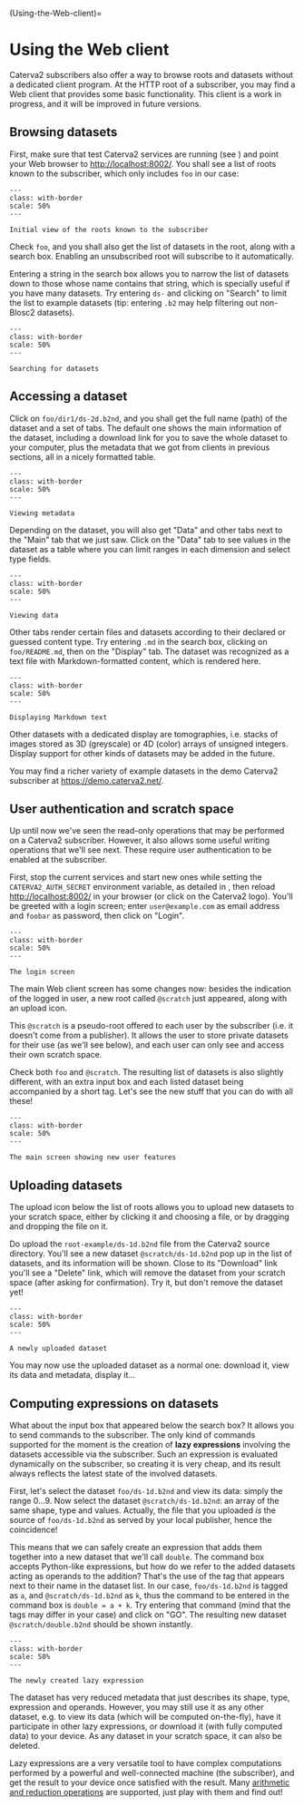 (Using-the-Web-client)=
# Using the Web client

Caterva2 subscribers also offer a way to browse roots and datasets without a dedicated client program.  At the HTTP root of a subscriber, you may find a Web client that provides some basic functionality.  This client is a work in progress, and it will be improved in future versions.

## Browsing datasets

First, make sure that test Caterva2 services are running (see [](Launching-Caterva2-services)) and point your Web browser to <http://localhost:8002/>. You shall see a list of roots known to the subscriber, which only includes `foo` in our case:

<!-- For image options, see # (https://myst-parser.readthedocs.io/en/latest/syntax/images_and_figures.html)
-->

```{figure} images/web-initial-view.png
---
class: with-border
scale: 50%
---

Initial view of the roots known to the subscriber
```

Check `foo`, and you shall also get the list of datasets in the root, along with a search box.  Enabling an unsubscribed root will subscribe to it automatically.

Entering a string in the search box allows you to narrow the list of datasets down to those whose name contains that string, which is specially useful if you have many datasets.  Try entering `ds-` and clicking on "Search" to limit the list to example datasets (tip: entering `.b2` may help filtering out non-Blosc2 datasets).

```{figure} images/web-dataset-search.png
---
class: with-border
scale: 50%
---

Searching for datasets
```

## Accessing a dataset

Click on `foo/dir1/ds-2d.b2nd`, and you shall get the full name (path) of the dataset and a set of tabs.  The default one shows the main information of the dataset, including a download link for you to save the whole dataset to your computer, plus the metadata that we got from clients in previous sections, all in a nicely formatted table.

```{figure} images/web-main.png
---
class: with-border
scale: 50%
---

Viewing metadata
```

Depending on the dataset, you will also get "Data" and other tabs next to the "Main" tab that we just saw.  Click on the "Data" tab to see values in the dataset as a table where you can limit ranges in each dimension and select type fields.

```{figure} images/web-data.png
---
class: with-border
scale: 50%
---

Viewing data
```

Other tabs render certain files and datasets according to their declared or guessed content type.  Try entering `.md` in the search box, clicking on `foo/README.md`, then on the "Display" tab.  The dataset was recognized as a text file with Markdown-formatted content, which is rendered here.

```{figure} images/web-display-md.png
---
class: with-border
scale: 50%
---

Displaying Markdown text
```

Other datasets with a dedicated display are tomographies, i.e. stacks of images stored as 3D (greyscale) or 4D (color) arrays of unsigned integers.  Display support for other kinds of datasets may be added in the future.

You may find a richer variety of example datasets in the demo Caterva2 subscriber at <https://demo.caterva2.net/>.

## User authentication and scratch space

Up until now we've seen the read-only operations that may be performed on a Caterva2 subscriber.  However, it also allows some useful writing operations that we'll see next.  These require user authentication to be enabled at the subscriber.

First, stop the current services and start new ones while setting the `CATERVA2_AUTH_SECRET` environment variable, as detailed in [](Launching-Caterva2-services), then reload <http://localhost:8002/> in your browser (or click on the Caterva2 logo).  You'll be greeted with a login screen; enter `user@example.com` as email address and `foobar` as password, then click on "Login".

```{figure} images/web-login.png
---
class: with-border
scale: 50%
---

The login screen
```

The main Web client screen has some changes now: besides the indication of the logged in user, a new root called `@scratch` just appeared, along with an upload icon.

This `@scratch` is a pseudo-root offered to each user by the subscriber (i.e. it doesn't come from a publisher).  It allows the user to store private datasets for their use (as we'll see below), and each user can only see and access their own scratch space.

Check both `foo` and `@scratch`.  The resulting list of datasets is also slightly different, with an extra input box and each listed dataset being accompanied by a short tag.  Let's see the new stuff that you can do with all these!

```{figure} images/web-user.png
---
class: with-border
scale: 50%
---

The main screen showing new user features
```

## Uploading datasets

The upload icon below the list of roots allows you to upload new datasets to your scratch space, either by clicking it and choosing a file, or by dragging and dropping the file on it.

Do upload the `root-example/ds-1d.b2nd` file from the Caterva2 source directory.  You'll see a new dataset `@scratch/ds-1d.b2nd` pop up in the list of datasets, and its information will be shown.  Close to its "Download" link you'll see a "Delete" link, which will remove the dataset from your scratch space (after asking for confirmation).  Try it, but don't remove the dataset yet!

```{figure} images/web-upload.png
---
class: with-border
scale: 50%
---

A newly uploaded dataset
```

You may now use the uploaded dataset as a normal one: download it, view its data and metadata, display it…

## Computing expressions on datasets

What about the input box that appeared below the search box?  It allows you to send commands to the subscriber.  The only kind of commands supported for the moment is the creation of **lazy expressions** involving the datasets accessible via the subscriber.  Such an expression is evaluated dynamically on the subscriber, so creating it is very cheap, and its result always reflects the latest state of the involved datasets.

First, let's select the dataset `foo/ds-1d.b2nd` and view its data: simply the range 0...9.  Now select the dataset `@scratch/ds-1d.b2nd`: an array of the same shape, type and values.  Actually, the file that you uploaded *is* the source of `foo/ds-1d.b2nd` as served by your local publisher, hence the coincidence!

This means that we can safely create an expression that adds them together into a new dataset that we'll call `double`.  The command box accepts Python-like expressions, but how do we refer to the added datasets acting as operands to the addition?  That's the use of the tag that appears next to their name in the dataset list.  In our case, `foo/ds-1d.b2nd` is tagged as `a`, and `@scratch/ds-1d.b2nd` as `k`, thus the command to be entered in the command box is `double = a + k`.  Try entering that command (mind that the tags may differ in your case) and click on "GO".  The resulting new dataset `@scratch/double.b2nd` should be shown instantly.

```{figure} images/web-lazyexpr.png
---
class: with-border
scale: 50%
---

The newly created lazy expression
```

The dataset has very reduced metadata that just describes its shape, type, expression and operands.  However, you may still use it as any other dataset, e.g. to view its data (which will be computed on-the-fly), have it participate in other lazy expressions, or download it (with fully computed data) to your device.  As any dataset in your scratch space, it can also be deleted.

Lazy expressions are a very versatile tool to have complex computations performed by a powerful and well-connected machine (the subscriber), and get the result to your device once satisfied with the result.  Many [arithmetic and reduction operations][b2-lazyexpr] are supported, just play with them and find out!

[b2-lazyexpr]: https://www.blosc.org/python-blosc2/getting_started/tutorials/03.lazyarray-expressions.html
    "LazyArray: Expressions containing NDArray objects (and others) (Python-Blosc2 documentation)"
